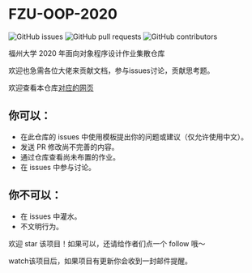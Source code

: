 # FZU-OOP-2020

![GitHub issues](https://img.shields.io/github/issues-raw/jihuayu/FZU-OOP-2020)   ![GitHub pull requests](https://img.shields.io/github/issues-pr/jihuayu/FZU-OOP-2020)  ![GitHub contributors](https://img.shields.io/github/contributors/jihuayu/FZU-OOP-2020)


福州大学 2020 年面向对象程序设计作业集散仓库

欢迎也急需各位大佬来贡献文档，参与issues讨论，贡献思考题。 

欢迎查看本仓库[对应的网页](https://oop.jihuayu.site/)  
 
## 你可以：
- 在此仓库的 issues 中使用模板提出你的问题或建议（仅允许使用中文）。 
- 发送 PR 修改尚不完善的内容。
- 通过仓库查看尚未布置的作业。
- 在 issues 中参与讨论。

## 你不可以： 
- 在 issues 中灌水。
- 不文明行为。

欢迎 star 该项目！如果可以，还请给作者们点一个 follow 哦～

watch该项目后，如果项目有更新你会收到一封邮件提醒。
